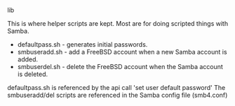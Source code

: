 lib

This is where helper scripts are kept. Most are for doing scripted things
with Samba.

* defaultpass.sh - generates initial passwords.
* smbuseradd.sh - add a FreeBSD account when a new Samba account is added.
* smbuserdel.sh - delete the FreeBSD account when the Samba account is deleted.

defaultpass.sh is referenced by the api call 'set user <name> default password'
The smbuseradd/del scripts are referenced in the Samba config file (smb4.conf) 
